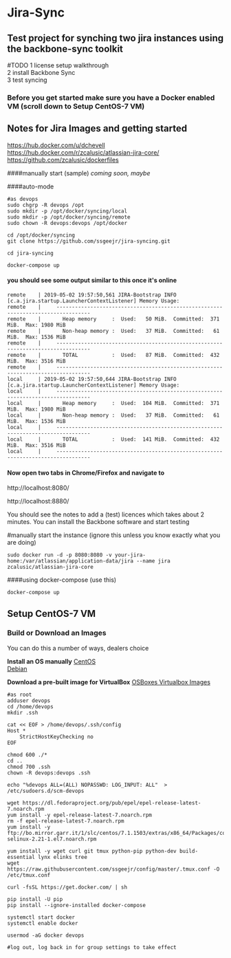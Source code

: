 # Jira-Sync

## Test project for synching two jira instances using the backbone-sync toolkit

#TODO
1 license setup walkthrough  
2 install Backbone Sync  
3 test syncing 

### Before you get started make sure you have a Docker enabled VM (scroll down to Setup CentOS-7 VM)

## Notes for Jira Images and getting started

https://hub.docker.com/u/dchevell
https://hub.docker.com/r/zcalusic/atlassian-jira-core/
https://github.com/zcalusic/dockerfiles


####manually start (sample)
_coming soon, maybe_  

####auto-mode
```
#as devops
sudo chgrp -R devops /opt
sudo mkdir -p /opt/docker/syncing/local
sudo mkdir -p /opt/docker/syncing/remote
sudo chown -R devops:devops /opt/docker

cd /opt/docker/syncing
git clone https://github.com/ssgeejr/jira-syncing.git

cd jira-syncing

docker-compose up

```

#### you should see some output similar to this once it's online

```
remote    | 2019-05-02 19:57:50,561 JIRA-Bootstrap INFO      [c.a.jira.startup.LauncherContextListener] Memory Usage:
remote    |     ---------------------------------------------------------------------------------
remote    |       Heap memory     :  Used:   50 MiB.  Committed:  371 MiB.  Max: 1980 MiB
remote    |       Non-heap memory :  Used:   37 MiB.  Committed:   61 MiB.  Max: 1536 MiB
remote    |     ---------------------------------------------------------------------------------
remote    |       TOTAL           :  Used:   87 MiB.  Committed:  432 MiB.  Max: 3516 MiB
remote    |     ---------------------------------------------------------------------------------
local     | 2019-05-02 19:57:50,644 JIRA-Bootstrap INFO      [c.a.jira.startup.LauncherContextListener] Memory Usage:
local     |     ---------------------------------------------------------------------------------
local     |       Heap memory     :  Used:  104 MiB.  Committed:  371 MiB.  Max: 1980 MiB
local     |       Non-heap memory :  Used:   37 MiB.  Committed:   61 MiB.  Max: 1536 MiB
local     |     ---------------------------------------------------------------------------------
local     |       TOTAL           :  Used:  141 MiB.  Committed:  432 MiB.  Max: 3516 MiB
local     |     ---------------------------------------------------------------------------------
```


#### Now open two tabs in Chrome/Firefox and navigate to  
http://localhost:8080/  

http://localhost:8880/  

You should see the notes to add a (test) licences which takes about 2 minutes.  You can install the Backbone software and start testing    



#manually start the instance (ignore this unless you know exactly what you are doing)
```
sudo docker run -d -p 8080:8080 -v your-jira-home:/var/atlassian/application-data/jira --name jira zcalusic/atlassian-jira-core
```

####using docker-compose (use this)
```
docker-compose up 
```

## Setup CentOS-7 VM
### Build or Download an Images
You can do this a number of ways, dealers choice  

**Install an OS manually**
[CentOS](https://www.centos.org/download/ "CentOSDistributions")  
[Debian](https://www.debian.org/distrib/ "Debian Distributions")  

**Download a pre-built image for VirtualBox**
[OSBoxes Virtualbox Images](https://www.osboxes.org/virtualbox-images/ "VirtualBox Images")  

```
#as root
adduser devops
cd /home/devops
mkdir .ssh

cat << EOF > /home/devops/.ssh/config
Host *
    StrictHostKeyChecking no
EOF

chmod 600 ./*
cd ..
chmod 700 .ssh
chown -R devops:devops .ssh

echo "%devops ALL=(ALL) NOPASSWD: LOG_INPUT: ALL"  > /etc/sudoers.d/scm-devops

wget https://dl.fedoraproject.org/pub/epel/epel-release-latest-7.noarch.rpm
yum install -y epel-release-latest-7.noarch.rpm
rm -f epel-release-latest-7.noarch.rpm
yum install -y ftp://bo.mirror.garr.it/1/slc/centos/7.1.1503/extras/x86_64/Packages/container-selinux-2.21-1.el7.noarch.rpm

yum install -y wget curl git tmux python-pip python-dev build-essential lynx elinks tree
wget https://raw.githubusercontent.com/ssgeejr/config/master/.tmux.conf -O /etc/tmux.conf

curl -fsSL https://get.docker.com/ | sh

pip install -U pip
pip install --ignore-installed docker-compose

systemctl start docker
systemctl enable docker

usermod -aG docker devops

#log out, log back in for group settings to take effect
```




